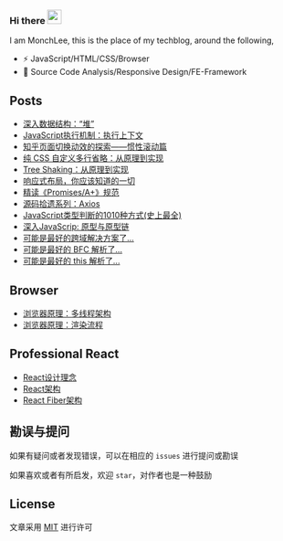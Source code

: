 ### Hi there <a href="https://www.gautamkrishnar.com/"><img src="https://media.giphy.com/media/hvRJCLFzcasrR4ia7z/giphy.gif" width="25"></a>

I am MonchLee, this is the place of my techblog, around the following,

- ⚡ JavaScript/HTML/CSS/Browser
- 🌱 Source Code Analysis/Responsive Design/FE-Framework

## Posts

- [深入数据结构：“堆”](https://github.com/campcc/blog/issues/43)
- [JavaScript执行机制：执行上下文](https://github.com/campcc/blog/issues/38)
- [知乎页面切换动效的探索——惯性滚动篇](https://github.com/campcc/blog/issues/34)
- [纯 CSS 自定义多行省略：从原理到实现](https://github.com/campcc/blog/issues/27)
- [Tree Shaking：从原理到实现](https://github.com/campcc/blog/issues/26)
- [响应式布局，你应该知道的一切](https://github.com/campcc/blog/issues/24)
- [精读《Promises/A+》规范](https://github.com/campcc/blog/issues/25)
- [源码拾遗系列：Axios ](https://github.com/campcc/blog/issues/23)
- [JavaScript类型判断的1010种方式(史上最全)](https://github.com/campcc/blog/issues/7)
- [深入JavaScrip: 原型与原型链](https://github.com/campcc/blog/issues/14)
- [可能是最好的跨域解决方案了...](https://github.com/campcc/blog/issues/15)
- [可能是最好的 BFC 解析了...](https://github.com/campcc/blog/issues/16)
- [可能是最好的 this 解析了...](https://github.com/campcc/blog/issues/19)

## Browser

- [浏览器原理：多线程架构](https://github.com/campcc/blog/issues/36)
- [浏览器原理：渲染流程](https://github.com/campcc/blog/issues/37)

## Professional React

- [React设计理念](https://github.com/campcc/blog/issues/44)
- [React架构](https://github.com/campcc/blog/issues/45)
- [React Fiber架构](https://github.com/campcc/blog/issues/46)

## 勘误与提问

如果有疑问或者发现错误，可以在相应的 `issues` 进行提问或勘误

如果喜欢或者有所启发，欢迎 `star`，对作者也是一种鼓励

## License

文章采用 [MIT](https://opensource.org/licenses/MIT) 进行许可

